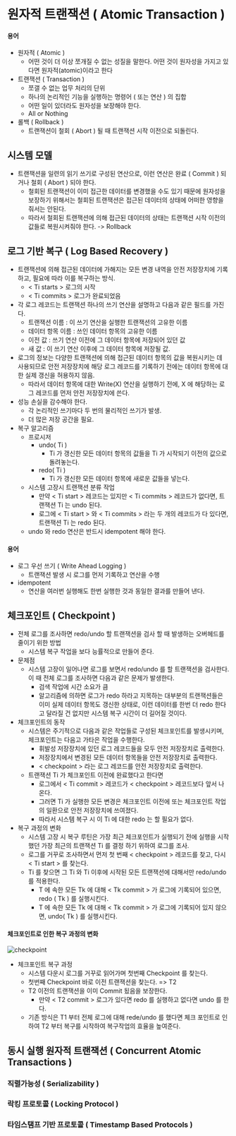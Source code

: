 # 원자적 트랜잭션 ( Atomic Transaction )

#### 용어
* 원자적 ( Atomic )
	- 어떤 것이 더 이상 쪼개질 수 없는 성질을 말한다. 어떤 것이 원자성을 가지고 있다면 원자적(atomic)이라고 한다
* 트랜잭션 ( Transaction )
	- 쪼갤 수 없는 업무 처리의 단위
	- 하나의 논리적인 기능을 실행하는 명령어 ( 또는 연산 ) 의 집합
	- 어떤 일이 있더라도 원자성을 보장해야 한다.
	- All or Nothing
* 롤백 ( Rollback )
	- 트랜잭션이 철회 ( Abort ) 될 때 트랜잭션 시작 이전으로 되돌린다.


## 시스템 모델
* 트랜잭션을 일련의 읽기 쓰기로 구성된 연산으로, 이런 연산은 완료 ( Commit ) 되거나 철회 ( Abort ) 되야 한다.
	- 철회된 트랜잭션이 이미 접근한 데이터를 변경했을 수도 있기 때문에 원자성을 보장하기 위해서는
	철회된 트랜잭션은 접근된 데이터의 상태에 어떠한 영향을 줘서는 안된다.
	- 따라서 철회된 트랜잭션에 의해 접근된 데이터의 상태는 트랜잭션 시작 이전의 값들로
	복원시켜줘야 한다. -> Rollback


## 로그 기반 복구 ( Log Based Recovery )
* 트랜잭션에 의해 접근된 데이터에 가해지는 모든 변경 내역을 안전 저장장치에 기록하고,
	필요에 따라 이를 복구하는 방식.
	- < Ti starts > 로그의 시작
	- < Ti commits > 로그가 완료되었음
* 각 로그 레코드는 트랜잭션 하나의 쓰기 연산을 설명하고 다음과 같은 필드를 가진다.
	- 트랜잭션 이름 : 이 쓰기 연산을 실행한 트랜잭션의 고유한 이름
	- 데이터 항목 이름 : 쓰인 데이터 항목의 고유한 이름
	- 이전 값 : 쓰기 연산 이전에 그 데이터 항목에 저장되어 있던 값
	- 새 값 : 이 쓰기 연산 이후에 그 데이터 항목에 저장될 값.
* 로그의 정보는 다양한 트랜잭션에 의해 접근된 데이터 항목의 값을 복원시키는 데 사용되므로
안전 저장장치에 해당 로그 레코드를 기록하기 전에는 데이터 항목에 대한 실제 갱신을 허용하지 않음.
	- 따라서 데이터 항목에 대한 Write(X) 연산을 실행하기 전에, X 에 해당하는 로그 레코드를
	먼저 안전 저장장치에 쓴다.
* 성능 손실을 감수해야 한다.
	- 각 논리적인 쓰기마다 두 번의 물리적인 쓰기가 발생.
	- 더 많은 저장 공간을 필요.
* 복구 알고리즘
	* 프로시저
		- undo( Ti )
			- Ti 가 갱신한 모든 데이터 항목의 값들을 Ti 가 시작되기 이전의 값으로 돌려놓는다.
		- redo( Ti )
			- Ti 가 갱신한 모든 데이터 항목에 새로운 값들을 넣는다.
	* 시스템 고장시 트랜잭션 분류 작업
		- 만약 < Ti start > 레코드는 있지만 < Ti commits > 레코드가 없다면,
		트랜잭션 Ti 는 undo 된다.
		- 로그에 < Ti start > 와 < Ti commits > 라는 두 개의 레코드가 다 있다면,
		트랜잭션 Ti 는 redo 된다.
	* undo 와 redo 연산은 반드시 idempotent 해야 한다.


#### 용어
* 로그 우선 쓰기 ( Write Ahead Logging )
	- 트랜잭션 발생 시 로그를 먼저 기록하고 연산을 수행
* idempotent
	- 연산을 여러번 실행해도 한번 실행한 것과 동일한 결과를 만들어 낸다.


## 체크포인트 ( Checkpoint )
* 전체 로그를 조사하면 redo/undo 할 트랜잭션을 검사 할 때 발생하는 오버헤드를 줄이기 위한 방법
	- 시스템 복구 작업을 보다 능률적으로 만들어 준다.
* 문제점
	- 시스템 고장이 일어나면 로그를 보면서 redo/undo 를 할 트랜잭션을 검사한다.
이 때 전체 로그를 조사하면 다음과 같은 문제가 발생한다.
		- 검색 작업에 시간 소요가 큼
		- 알고리즘에 의하면 로그가 redo 하라고 지목하는 대부분의 트랜잭션들은 이미 실제 데이터 항목도
		갱신한 상태로, 이런 데이터를 한번 더 redo 한다고 달라질 건 없지만
		시스템 복구 시간이 더 길어질 것이다.
* 체크포인트의 동작
	- 시스템은 주기적으로 다음과 같은 작업들로 구성된 체크포인트를 발생시키며,
	체크포인트는 다음고 가타은 작업을 수행한다.
		- 휘발성 저장장치에 있던 로그 레코드들을 모두 안전 저장장치로 출력한다.
		- 저장장치에서 변경된 모든 데이터 항목들을 안전 저장장치로 출력한다.
		- < checkpoint > 라는 로그 레코드를 안전 저장장치로 출력한다.
	- 트랜잭션 Ti 가 체크포인트 이전에 완료했다고 한다면
		- 로그에서 < Ti commit > 레코드가 < checkpoint > 레코드보다 앞서 나온다.
		- 그러면 Ti 가 실행한 모든 변경은 체크포인트 이전에 또는 체크포인트 작업의 일환으로
		안전 저장장치에 쓰여졌다.
		- 따라서 시스템 복구 시 이 Ti 에 대한 redo 는 할 필요가 없다.
* 복구 과정의 변화
	- 시스템 고장 시 복구 루틴은 가장 최근 체크포인트가 실행되기 전에 실행을 시작했던
	가장 최근의 트랜잭션 Ti 를 결정 하기 위하여 로그를 조사.
	- 로그를 거꾸로 조사하면서 먼저 첫 번째 < checkpoint > 레코드를 찾고,
	다시 < Ti start > 를 찾는다.
	- Ti 를 찾으면 그 Ti 와 Ti 이후에 시작된 모든 트랜잭션에 대해서만 redo/undo 를 적용한다.
		- T 에 속한 모든 Tk 에 대해 < Tk commit > 가 로그에 기록되어 있으면, 
		redo ( Tk ) 를 실행시킨다.
		- T 에 속한 모든 Tk 에 대해 < Tk commit > 가 로그에 기록되어 있지 않으면,
		undo( Tk ) 를 실행시킨다.


#### 체크포인트로 인한  복구 과정의 변화
![checkpoint](https://github.com/martinkang/Study/blob/master/OSConcepts/ProcessManagement/img/Chap6-checkpoint.png)
* 체크포인트 복구 과정
	- 시스템 다운시 로그를 거꾸로 읽어가며 첫번째 Checkpoint 를 찾는다.
	- 첫번째 Checkpoint 바로 이전 트랜잭션을 찾는다. => T2
	- T2 이전의 트랜잭션을 이미 Commit 됬음을 보장한다.
		- 만약 < T2 commit > 로그가 있다면 redo 를 실행하고 없다면 undo 를 한다.
	- 기존 방식은 T1 부터 전체 로그에 대해 rede/undo 를 했다면 체크 포인트로 인하여
	T2 부터 복구를 시작하여 복구작업의 효율을 높여준다.


## 동시 실행 원자적 트랜잭션 ( Concurrent Atomic Transactions )
### 직렬가능성 ( Serializability )
### 락킹 프로토콜 ( Locking Protocol )
### 타임스탬프 기반 프로토콜 ( Timestamp Based Protocols )


